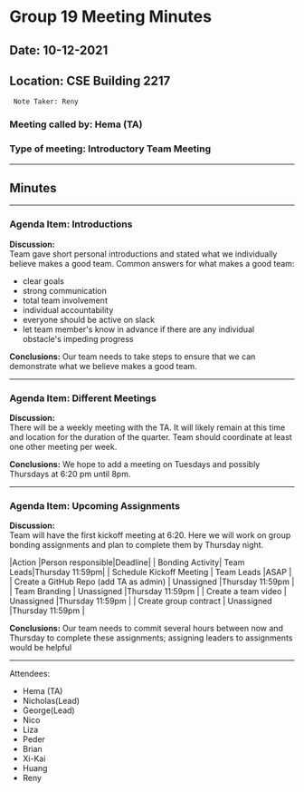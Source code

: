 # Group 19 Meeting Minutes #
## Date: 10-12-2021 ##
## Location: CSE Building 2217 ##
     Note Taker: Reny 

### **Meeting called by:** Hema (TA) ###

### **Type of meeting:** Introductory Team Meeting ###
--------------------------------------

## Minutes ##

------------

### Agenda Item:    Introductions ###

**Discussion:**  
Team gave short personal introductions and stated what we individually believe makes a good team. Common answers for what makes a good team:
- clear goals 
- strong communication
- total team involvement
- individual accountability
- everyone should be active on slack 
- let team member's know in advance if there are any individual obstacle's impeding progress

**Conclusions:**
Our team needs to take steps to ensure that we can demonstrate what we believe makes a good team.

-------

### Agenda Item:  Different Meetings ###

**Discussion:**  
There will be a weekly meeting with the TA. It will likely remain at this time and location for the duration of the quarter. Team should coordinate at least one other meeting per week.

**Conclusions:**
We hope to add a meeting on Tuesdays and possibly Thursdays at 6:20 pm until 8pm.

-------

### Agenda Item: Upcoming Assignments ###

**Discussion:**  
Team will have the first kickoff meeting at 6:20. Here we will work on group bonding assignments and plan to complete them by Thursday night.

|Action |Person responsible|Deadline|
| Bonding Activity| Team Leads|Thursday 11:59pm|
| Schedule Kickoff Meeting | Team Leads |ASAP |
| Create a GitHub Repo (add TA as admin) | Unassigned |Thursday 11:59pm |
| Team Branding | Unassigned |Thursday 11:59pm |
| Create a team video | Unassigned |Thursday 11:59pm |
| Create group contract | Unassigned |Thursday 11:59pm |

**Conclusions:**
Our team needs to commit several hours between now and Thursday to complete these assignments; assigning leaders to assignments would be helpful

-----------------------------------

Attendees:
- Hema (TA) 
- Nicholas(Lead) 
- George(Lead) 
- Nico 
- Liza 
- Peder 
- Brian 
- Xi-Kai 
- Huang 
- Reny
